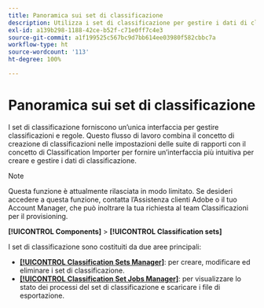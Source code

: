 ```yaml
---
title: Panoramica sui set di classificazione
description: Utilizza i set di classificazione per gestire i dati di classificazione.
exl-id: a139b298-1188-42ce-b52f-c71e0ff7c4e3
source-git-commit: a1f199525c567bc9d7bb614ee03980f582cbbc7a
workflow-type: ht
source-wordcount: '113'
ht-degree: 100%

---
```


# Panoramica sui set di classificazione

I set di classificazione forniscono un’unica interfaccia per gestire classificazioni e regole. Questo flusso di lavoro combina il concetto di creazione di classificazioni nelle impostazioni delle suite di rapporti con il concetto di Classification Importer per fornire un’interfaccia più intuitiva per creare e gestire i dati di classificazione.

>[!NOTE]
>
>Questa funzione è attualmente rilasciata in modo limitato. Se desideri accedere a questa funzione, contatta l’Assistenza clienti Adobe o il tuo Account Manager, che può inoltrare la tua richiesta al team Classificazioni per il provisioning.

**[!UICONTROL Components]** > **[!UICONTROL Classification sets]**

I set di classificazione sono costituiti da due aree principali:

* [**[!UICONTROL Classification Sets Manager]**](set-manager.md): per creare, modificare ed eliminare i set di classificazione.
* [**[!UICONTROL Classification Set Jobs Manager]**](job-manager.md): per visualizzare lo stato dei processi del set di classificazione e scaricare i file di esportazione.
